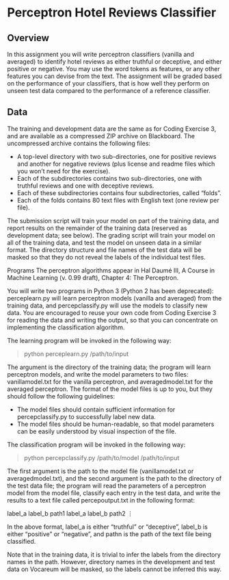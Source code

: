 # Perceptron Hotel Reviews Classifier

## Overview
In this assignment you will write perceptron classifiers (vanilla and averaged) to identify hotel reviews as either truthful or deceptive, and either positive or negative. You may use the word tokens as features, or any other features you can devise from the text. The assignment will be graded based on the performance of your classifiers, that is how well they perform on unseen test data compared to the performance of a reference classifier.

## Data
The training and development data are the same as for Coding Exercise 3, and are available as a compressed ZIP archive on Blackboard. The uncompressed archive contains the following files:

* A top-level directory with two sub-directories, one for positive reviews and another for negative reviews (plus license and readme files which you won’t need for the exercise).
* Each of the subdirectories contains two sub-directories, one with truthful reviews and one with deceptive reviews.
* Each of these subdirectories contains four subdirectories, called “folds”.
* Each of the folds contains 80 text files with English text (one review per file). <br>

The submission script will train your model on part of the training data, and report results on the remainder of the training data (reserved as development data; see below). The grading script will train your model on all of the training data, and test the model on unseen data in a similar format. The directory structure and file names of the test data will be masked so that they do not reveal the labels of the individual test files.

Programs
The perceptron algorithms appear in Hal Daumé III, A Course in Machine Learning (v. 0.99 draft), Chapter 4: The Perceptron.

You will write two programs in Python 3 (Python 2 has been deprecated): perceplearn.py will learn perceptron models (vanilla and averaged) from the training data, and percepclassify.py will use the models to classify new data. You are encouraged to reuse your own code from Coding Exercise 3 for reading the data and writing the output, so that you can concentrate on implementing the classification algorithm.

The learning program will be invoked in the following way:

> python perceplearn.py /path/to/input

The argument is the directory of the training data; the program will learn perceptron models, and write the model parameters to two files: vanillamodel.txt for the vanilla perceptron, and averagedmodel.txt for the averaged perceptron. The format of the model files is up to you, but they should follow the following guidelines:

* The model files should contain sufficient information for percepclassify.py to successfully label new data.
* The model files should be human-readable, so that model parameters can be easily understood by visual inspection of the file. <br>

The classification program will be invoked in the following way:

> python percepclassify.py /path/to/model /path/to/input

The first argument is the path to the model file (vanillamodel.txt or averagedmodel.txt), and the second argument is the path to the directory of the test data file; the program will read the parameters of a perceptron model from the model file, classify each entry in the test data, and write the results to a text file called percepoutput.txt in the following format:

label_a label_b path1
label_a label_b path2
⋮

In the above format, label_a is either “truthful” or “deceptive”, label_b is either “positive” or “negative”, and pathn is the path of the text file being classified.

Note that in the training data, it is trivial to infer the labels from the directory names in the path. However, directory names in the development and test data on Vocareum will be masked, so the labels cannot be inferred this way.
